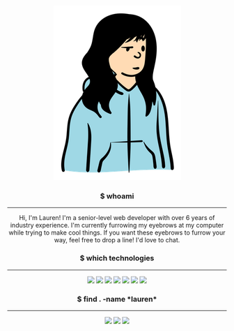 <div align='center'>
  <img src='https://github.com/laurenball/laurenball/blob/main/img/openpeep.png'>
</div>


<h3 align='center'>$ whoami</h3>
<hr>
<p align='center'>
  Hi, I'm Lauren!  I'm a senior-level web developer with over 6 years of industry experience.
  I'm currently furrowing my eyebrows at my computer while trying to make cool things.
  If you want these eyebrows to furrow your way, feel free to drop a line! I'd love to chat.
</p>



<h3 align='center'>$ which technologies</h3>
<hr>
<p align='center'>
  <img src='https://img.shields.io/badge/ruby-%23CC342D.svg?&style=for-the-badge&logo=ruby&logoColor=white'/>
  <img src='https://img.shields.io/badge/rails%20-%23CC0000.svg?&style=for-the-badge&logo=ruby-on-rails&logoColor=white'/>
  <img src='https://img.shields.io/badge/javascript%20-%23F7DF1E.svg?&style=for-the-badge&logo=javascript&logoColor=black'/>
  <img src='https://img.shields.io/badge/postgres-%23316192.svg?&style=for-the-badge&logo=postgresql&logoColor=white'/>
  <img src='https://img.shields.io/badge/mysql-%2300f.svg?&style=for-the-badge&logo=mysql&logoColor=white'/>
  <img src='https://img.shields.io/badge/uikit%20-%232396F3.svg?&style=for-the-badge&logo=uikit&logoColor=white'/>
  <img src='https://img.shields.io/badge/circleci%20-%23343434.svg?&style=for-the-badge&logo=circleci&logoColor=white'/>
</p>



<h3 align='center'>$ find . -name *lauren*</h3>
<hr>
<p align='center'>
  <a target='_blank' href='mailto:lauren.l.dev@gmail.com?subject=Hi%20There!'><img src='https://img.shields.io/badge/Email%20-%23D14836.svg?&style=for-the-badge&logo=gmail&logoColor=white'/></a> 
  <a target='_blank' href='https://www.linkedin.com/in/lauren-ball/'><img src='https://img.shields.io/badge/linkedin%20-%230077B5.svg?&style=for-the-badge&logo=linkedin&logoColor=white'/></a> 
  <a target='_blank' href='https://discord.com/users/221687578997424129'><img src='https://img.shields.io/badge/Discord%20-%237289DA.svg?&style=for-the-badge&logo=discord&logoColor=white'/></a>
</p>
